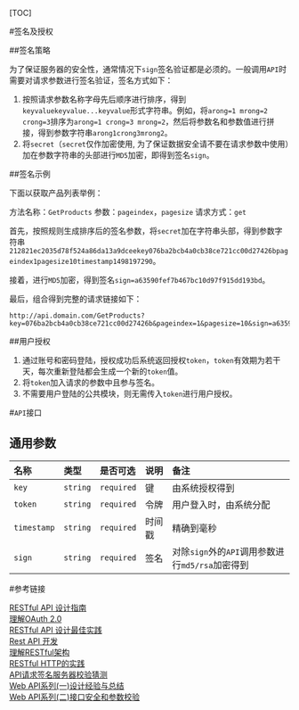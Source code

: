 [TOC]

#签名及授权

##签名策略

为了保证服务器的安全性，通常情况下`sign`签名验证都是必须的。一般调用`API`时需要对请求参数进行签名验证，签名方式如下：

1. 按照请求参数名称字母先后顺序进行排序，得到`keyvaluekeyvalue...keyvalue`形式字符串。例如，将`arong=1 mrong=2 crong=3`排序为`arong=1 crong=3 mrong=2`，然后将参数名和参数值进行拼接，得到参数字符串`arong1crong3mrong2`。
2. 将`secret`（`secret`仅作加密使用, 为了保证数据安全请不要在请求参数中使用）加在参数字符串的头部进行`MD5`加密，即得到签名`sign`。

##签名示例

下面以获取产品列表举例：

方法名称：`GetProducts`
参数：`pageindex`，`pagesize`
请求方式：`get`

首先，按照规则生成排序后的签名参数，将`secret`加在字符串头部，得到参数字符串`212821ec2035d78f524a86da13a9dceekey076ba2bcb4a0cb38ce721cc00d27426bpageindex1pagesize10timestamp1498197290`。

接着，进行`MD5`加密，得到签名`sign=a63590fef7b467bc10d97f915dd193bd`。

最后，组合得到完整的请求链接如下：
```
http://api.domain.com/GetProducts?key=076ba2bcb4a0cb38ce721cc00d27426b&pageindex=1&pagesize=10&sign=a63590fef7b467bc10d97f915dd193bd&timestamp=1498197290
```

##用户授权

1. 通过账号和密码登陆，授权成功后系统返回授权`token`，`token`有效期为若干天，每次重新登陆都会生成一个新的`token`值。
2. 将`token`加入请求的参数中且参与签名。
3. 不需要用户登陆的公共模块，则无需传入`token`进行用户授权。


#`API`接口

## 通用参数

| 名称          | 类型       | 是否可选       | 说明   | 备注                                 |
| :---------- | :------- | :--------- | :--- | :--------------------------------- |
| `key`       | `string` | `required` | 键    | 由系统授权得到                            |
| `token`     | `string` | `required` | 令牌   | 用户登入时，由系统分配                        |
| `timestamp` | `string` | `required` | 时间戳  | 精确到毫秒                              |
| `sign`      | `string` | `required` | 签名   | 对除`sign`外的`API`调用参数进行`md5/rsa`加密得到 |


#参考链接

[RESTful API 设计指南](http://www.ruanyifeng.com/blog/2014/05/restful_api.html)   
[理解OAuth 2.0](http://www.ruanyifeng.com/blog/2014/05/oauth_2_0.html)  
[RESTful API 设计最佳实践](http://www.cnblogs.com/yuzhongwusan/p/3152526.html)  
[Rest API 开发](http://www.cnblogs.com/springyangwc/archive/2012/01/18/2325784.html)  
[理解RESTful架构](http://kb.cnblogs.com/page/114905/)  
[RESTful HTTP的实践](http://www.infoq.com/cn/articles/designing-restful-http-apps-roth)  
[API请求签名服务器校验猜测](http://www.cnblogs.com/jecob/p/4864130.html)   
[Web API系列(一)设计经验与总结](http://www.cnblogs.com/zhangweizhong/p/5475158.html)  
[Web API系列(二)接口安全和参数校验]()  